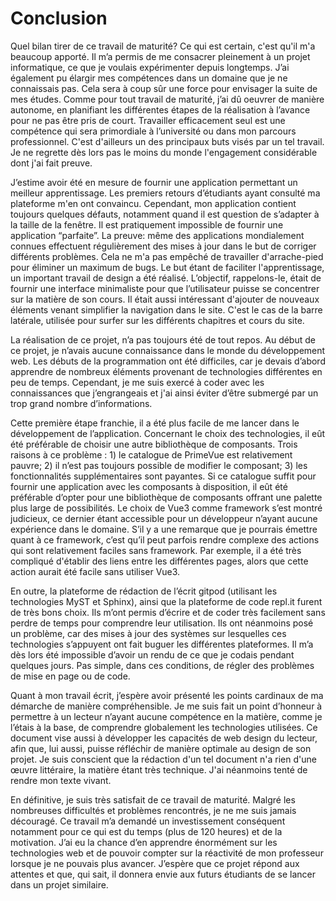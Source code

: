 # Conclusion
Quel bilan tirer de ce travail de maturité? Ce qui est certain, c'est qu'il m'a beaucoup apporté. Il m’a permis de me consacrer pleinement à un projet informatique, ce que je voulais expérimenter depuis longtemps. J’ai également pu élargir mes compétences dans un domaine que je ne connaissais pas. Cela sera à coup sûr une force pour envisager la suite de mes études. Comme pour tout travail de maturité, j’ai dû oeuvrer de manière autonome, en planifiant les différentes étapes de la réalisation à l’avance pour ne pas être pris de court. Travailler efficacement seul est une compétence qui sera primordiale à l’université ou dans mon parcours professionnel. C'est d'ailleurs un des principaux buts visés par un tel travail. Je ne regrette dès lors pas le moins du monde l'engagement considérable dont j'ai fait preuve. 

J’estime avoir été en mesure de fournir une application permettant un meilleur apprentissage. Les premiers retours d’étudiants ayant consulté ma plateforme m'en ont convaincu. Cependant, mon application contient toujours quelques défauts, notamment quand il est question de s’adapter à la taille de la fenêtre. Il est pratiquement impossible de fournir une application “parfaite”. La preuve: même des applications mondialement connues effectuent régulièrement des mises à jour dans le but de corriger différents problèmes. Cela ne m'a pas empêché de travailler d'arrache-pied pour éliminer un maximum de bugs. Le but étant de faciliter l'apprentissage, un important travail de design a été réalisé. L’objectif, rappelons-le, était de fournir une interface minimaliste pour que l’utilisateur puisse se concentrer sur la matière de son cours. Il était aussi intéressant d'ajouter de nouveaux éléments venant simplifier la navigation dans le site. C'est le cas de la barre latérale, utilisée pour surfer sur les différents chapitres et cours du site. 

La réalisation de ce projet, n’a pas toujours été de tout repos. Au début de ce projet, je n’avais aucune connaissance dans le monde du développement web. Les débuts de la programmation ont été difficiles, car je devais d’abord apprendre de nombreux éléments provenant de technologies différentes en peu de temps. Cependant, je me suis exercé à coder avec les connaissances que j’engrangeais et j'ai ainsi éviter d’être submergé par un trop grand nombre d’informations. 

Cette première étape franchie, il a été plus facile de me lancer dans le développement de l’application. Concernant le choix des technologies, il eût été préférable de choisir une autre bibliothèque de composants. Trois raisons à ce problème : 1) le catalogue de PrimeVue est relativement pauvre; 2) il n’est pas toujours possible de modifier le composant; 3) les fonctionnalités supplémentaires sont payantes. Si ce catalogue suffit pour fournir une application avec les composants à disposition, il eût été préférable d’opter pour une bibliothèque de composants offrant une palette plus large de possibilités. Le choix de Vue3 comme framework s’est montré judicieux, ce dernier étant accessible pour un développeur n’ayant aucune expérience dans le domaine. S’il y a une remarque que je pourrais émettre quant à ce framework, c’est qu’il peut parfois rendre complexe des actions qui sont relativement faciles sans framework. Par exemple, il a été très compliqué d'établir des liens entre les différentes pages, alors que cette action aurait été facile sans utiliser Vue3. 

En outre, la plateforme de rédaction de l’écrit gitpod (utilisant les technologies MyST et Sphinx), ainsi que la plateforme de code repl.it furent de très bons choix. Ils m’ont permis d’écrire et de coder très facilement sans perdre de temps pour comprendre leur utilisation. Ils ont néanmoins posé un problème, car des mises à jour des systèmes sur lesquelles ces technologies s’appuyent ont fait buguer les différentes plateformes. Il m’a dès lors été impossible d’avoir un rendu de ce que je codais pendant quelques jours. Pas simple, dans ces conditions, de régler des problèmes de mise en page ou de code. 

Quant à mon travail écrit, j’espère avoir présenté les points cardinaux de ma démarche de manière compréhensible. Je me suis fait un point d’honneur à permettre à un lecteur n’ayant aucune compétence en la matière, comme je l’étais à la base, de comprendre globalement les technologies utilisées. Ce document vise aussi à développer les capacités de web design du lecteur, afin que, lui aussi, puisse réfléchir de manière optimale au design de son projet. Je suis conscient que la rédaction d'un tel document n'a rien d'une œuvre littéraire, la matière étant très technique. J'ai néanmoins tenté de rendre mon texte vivant. 

En définitive, je suis très satisfait de ce travail de maturité. Malgré les nombreuses difficultés et problèmes rencontrés, je ne me suis jamais découragé. Ce travail m’a demandé un investissement conséquent notamment pour ce qui est du temps (plus de 120 heures) et de la motivation. J’ai eu la chance d’en apprendre énormément sur les technologies web et de pouvoir compter sur la réactivité de mon professeur lorsque je ne pouvais plus avancer. J’espère que ce projet répond aux attentes et que, qui sait, il donnera envie aux futurs étudiants de se lancer dans un projet similaire. 